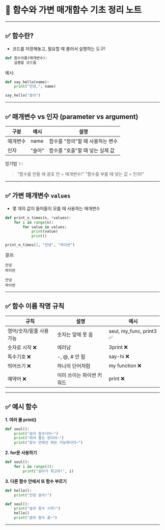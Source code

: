 # 📘 함수와 가변 매개함수 기초 정리 노트

---

## ✅ 함수란?

- 코드를 저장해놓고, 필요할 때 불러서 실행하는 도구!

```python
def 함수이름(매개변수):
    실행할 코드들

```

예시:

```python
def say_hello(name):
    print("안녕,", name)

say_hello("슬아")

```

---

## ✅ 매개변수 vs 인자 (parameter vs argument)

| 구분 | 예시 | 설명 |
| --- | --- | --- |
| 매개변수 | name | 함수를 "정의"할 때 사용하는 변수 |
| 인자 | "슬아" | 함수를 "호출"할 때 넣는 실제 값 |

암기법 ✨:

> "함수를 만들 때 괄호 안 = 매개변수!"
"함수를 부를 때 넣는 값 = 인자!"
> 

---

## ✅ 가변 매개변수 `values`

- 몇 개의 값이 들어올지 모를 때 사용하는 매개변수

```python
def print_n_times(n, *values):
    for i in range(n):
        for value in values:
            print(value)
            print()

print_n_times(2, "안녕", "파이썬")

```

결과:

```
안녕
파이썬

안녕
파이썬

```

---

## ✅ 함수 이름 작명 규칙

| 규칙 | 설명 | 예시 |
| --- | --- | --- |
| 영어/숫자/밑줄 사용 가능 | 숫자는 앞에 못 옴 | seul, my_func, print3 ✅ |
| 숫자로 시작 ❌ | 에러남 | 3print ❌ |
| 특수기호 ❌ | -, @, # 안 됨 | say-hi ❌ |
| 띄어쓰기 ❌ | 하나의 단어처럼 | my function ❌ |
| 예약어 ❌ | 이미 쓰이는 파이썬 키워드 | print ❌ |

---

## ✅ 예시 함수

**1. 여러 줄 print()**

```python
def seul():
    print("슬아 함수다아~")
    print("여러 줄도 된다아~")
    print("함수 안에선 뭐든 가능하다아~")

```

**2. for문 사용하기**

```python
def seul():
    for i in range(3):
        print("슬아가 최고야!", i)

```

**3. 다른 함수 안에서 또 함수 부르기**

```python
def hello():
    print("안녕 슬아!")

def seul():
    print("슬아 함수 시작!")
    hello()
    print("슬아 함수 끝~")

```

---